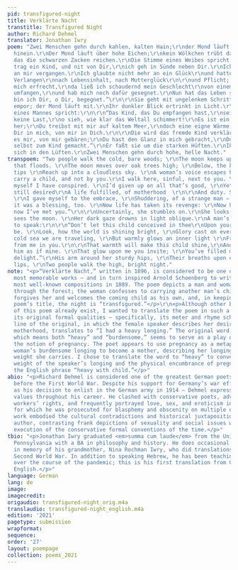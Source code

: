 ```yaml
---
pid: transfigured-night
title: Verklärte Nacht
transtitle: Transfigured Night
author: Richard Dehmel
translator: Jonathan Iwry
poem: "Zwei Menschen gehn durch kahlen, kalten Hain;\r\nder Mond läuft mit, sie schaun
  hinein.\r\nDer Mond läuft über hohe Eichen;\r\nkein Wölkchen trübt das Himmelslicht,\r\nin
  das die schwarzen Zacken reichen.\r\nDie Stimme eines Weibes spricht:\r\n\r\n“Ich
  trag ein Kind, und nit von Dir,\r\nich geh in Sünde neben Dir.\r\nIch hab mich schwer
  an mir vergangen.\r\nIch glaubte nicht mehr an ein Glück\r\nund hatte doch ein schwer
  Verlangen\r\nnach Lebensinhalt, nach Mutterglück\r\n\r\nund Pflicht; da hab ich
  mich erfrecht,\r\nda ließ ich schaudernd mein Geschlecht\r\nvon einem fremden Mann
  umfangen,\r\nund hab mich noch dafür gesegnet.\r\nNun hat das Leben sich gerächt:\r\nnun
  bin ich Dir, o Dir, begegnet.”\r\n\r\nSie geht mit ungelenkem Schritt.\r\nSie schaut
  empor; der Mond läuft mit.\r\nIhr dunkler Blick ertrinkt in Licht.\r\nDie Stimme
  eines Mannes spricht:\r\n\r\n“Das Kind, das Du empfangen hast,\r\nsei Deiner Seele
  keine Last,\r\no sieh, wie klar das Weltall schimmert!\r\nEs ist ein Glanz um alles
  her;\r\nDu treibst mit mir auf kaltem Meer,\r\ndoch eine eigne Wärme flimmert\r\nvon
  Dir in mich, von mir in Dich.\r\n\r\nDie wird das fremde Kind verklären,\r\nDu wirst
  es mir, von mir gebären;\r\nDu hast den Glanz in mich gebracht,\r\nDu hast mich
  selbst zum Kind gemacht.”\r\nEr faßt sie um die starken Hüften.\r\nIhr Atem küßt
  sich in den Lüften.\r\nZwei Menschen gehn durch hohe, helle Nacht."
transpoem: "Two people walk the cold, bare woods; \r\nThe moon keeps up with light
  that floods. \r\nThe moon moves over oak trees high; \r\nBelow, the black and jagged
  tips \r\nReach up into a cloudless sky. \r\nA woman’s voice escapes her lips: \r\n\r\n“I
  carry a child, and not by you.\r\nI walk here, sinful, next to you. \r\nAgainst
  myself I have conspired. \r\nI’d given up on all that’s good, \r\nYet heavily I
  still desired\r\nA life fulfilled, of motherhood  \r\n\r\nAnd duty. So in my disgrace,
  \r\nI gave myself to the embrace, \r\nShuddering, of a strange man — \r\nAnd thought
  it was a blessing, too. \r\nNow life has taken its revenge: \r\nNow here you are,
  now I’ve met you.”\r\n\r\nUncertainly, she stumbles on.\r\nShe looks above; she
  sees the moon. \r\nHer dark gaze drowns in light oblique.\r\nA man’s voice begins
  to speak:\r\n\r\n“Don’t let this child conceived in thee\r\nUpon your soul a burden
  be. \r\nLook, how the world is shining bright, \r\nGlory cast on everything! \r\nA
  cold sea we are traveling, \r\nBut warmly glows an inner light \r\nFrom you in me,
  from me in you.\r\n\r\nThat warmth will make this child shine,\r\nAnd you will bear
  him as if mine. \r\nThat glow upon me you invite; \r\nYou’ve filled me with a child’s
  delight.”\r\nHis arm around her sturdy hips, \r\nTheir breaths upon each other’s
  lips, \r\nTwo people walk the high, bright night."
note: "<p>“Verklärte Nacht,” written in 1896, is considered to be one of Richard Dehmel’s
  most memorable works — and in turn inspired Arnold Schoenberg to write one of his
  most well-known compositions in 1889. The poem depicts a man and woman as they walk
  through the forest; the woman confesses to carrying another man’s child, the man
  forgives her and welcomes the coming child as his own, and, in keeping with the
  poem’s title, the night is “transfigured.”</p>\r\n<p>Although other English translations
  of this poem already exist, I wanted to translate the poem in such a way as to preserve
  its original formal qualities — specifically, its meter and rhyme scheme. The ninth
  line of the original, in which the female speaker describes her desire to experience
  motherhood, translates to “I had a heavy longing.” The original word, <em>schwer</em>,
  which means both “heavy” and “burdensome,” seems to serve as a play on words evoking
  the notion of pregnancy. The poet appears to use pregnancy as a metaphor for the
  woman’s burdensome longing to become a mother, describing her longing as a heavy
  weight she carries. I chose to translate the word to “heavy” to convey both the
  weight of the speaker’s longing and the physical encumbrance of pregnancy — as in
  the English phrase “heavy with child.”</p>"
abio: "<p>Richard Dehmel is considered one of the greatest German poets of the period
  before the First World War. Despite his support for Germany’s war effort — as well
  as his decision to enlist in the German army in 1914 — Dehmel expressed strong progressive
  values throughout his career. He clashed with conservative poets, advocated for
  workers’ rights, and frequently portrayed love, sex, and eroticism in his poetry,
  for which he was prosecuted for blasphemy and obscenity on multiple occasions. His
  work embodied the cultural contradictions and historical juxtapositions of their
  author, contrasting frank depictions of sexuality and social issues with flawless
  execution of the conservative formal conventions of the time.</p>"
tbio: "<p>Jonathan Iwry graduated <em>summa cum laude</em> from the University of
  Pennsylvania with a BA in philosophy and history. He does occasional translations
  in memory of his grandmother, Nina Rochman Iwry, who did translations before the
  Second World War. In addition to speaking Hebrew, he has been teaching himself German
  over the course of the pandemic; this is his first translation from German into
  English.</p>"
language: German
lang: de
image:
imagecredit:
origaudio: transfigured-night_orig.m4a
translaudio: transfigured-night_english.m4a
edition: '2021'
pagetype: submission
wrapformat:
sequence:
order: '27'
layout: poempage
collection: poems_2021
---
```

